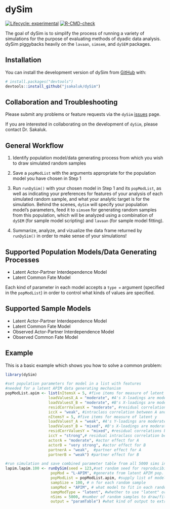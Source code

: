 
<!-- README.md is generated from README.Rmd. Please edit that file -->

# dySim

<!-- badges: start -->

[![Lifecycle:
experimental](https://img.shields.io/badge/lifecycle-experimental-orange.svg)](https://lifecycle.r-lib.org/articles/stages.html#experimental)
[![R-CMD-check](https://github.com/jsakaluk/dySim/actions/workflows/R-CMD-check.yaml/badge.svg)](https://github.com/jsakaluk/dySim/actions/workflows/R-CMD-check.yaml)
<!-- badges: end -->

The goal of dySim is to simplify the process of running a variety of
simulations for the purpose of evaluating methods of dyadic data
analysis. dySim piggybacks heavily on the `lavaan`, `simsem`, and
`dySEM` packages.

## Installation

You can install the development version of dySim from
[GitHub](https://github.com/) with:

``` r
# install.packages("devtools")
devtools::install_github("jsakaluk/dySim")
```

## Collaboration and Troubleshooting

Please submit any problems or feature requests via the `dySim`
[issues](https://github.com/jsakaluk/dySim/issues) page.

If you are interested in collaborating on the development of `dySim`,
please contact Dr. Sakaluk.

## General Workflow

1.  Identify population model/data generating process from which you
    wish to draw simulated random samples

2.  Save a `popModList` with the arguments appropriate for the
    population model you have chosen in Step 1

3.  Run `runDySim()` with your chosen model in Step 1 and its
    `popModList`, as well as indicating your preferences for features of
    your analysis of each simulated random sample, and what your
    analytic target is for the simulation. Behind the scenes, `dySim`
    will specify your population model’s parameters, feed it to `simsem`
    for generating random samples from this population, which will be
    analyzed using a combination of `dySEM` (for sample model scripting)
    and `lavaan` (for sample model fitting).

4.  Summarize, analyze, and vizualize the data frame returned by
    `runDySim()` in order to make sense of your simulations!

## Supported Population Models/Data Generating Processes

- Latent Actor-Partner Interdependence Model
- Latent Common Fate Model

Each kind of parameter in each model accepts a `type =` argument
(specified in the `popModList`) in order to control what kinds of values
are specified.

## Supported Sample Models

- Latent Actor-Partner Interdependence Model
- Latent Common Fate Model
- Observed Actor-Partner Interdependence Model
- Observed Common Fate Model

## Example

This is a basic example which shows you how to solve a common problem:

``` r
library(dySim)

#set population parameters for model in a list with features
#needed for a latent APIM data generating mechanism
popModList.apim <- list(nItemsX = 5, #five items for measure of latent x 
                   loadValuesX_A = "moderate", #A's X-loadings are moderate
                   loadValuesX_B = "moderate", #B's X-loadings are moderate
                   residCorrValuesX = "moderate", #residual correlations between A's and B'x X-indicators
                   iccX = "weak", #intraclass correlation between A and B's latent-Xs
                   nItemsY = 5, #five items for measure of latent y 
                   loadValuesY_A = "weak", #A's Y-loadings are moderate
                   loadValuesY_B = "mixed", #B's X-loadings are moderate
                   residCorrValuesY = "mixed", #residual correlations between A's and B'x X-indicators
                   iccY = "strong",# residual intraclass correlation between A and B's latent-Xs
                   actorA = "moderate", #actor effect for A 
                   actorB = "very strong", #actor effect for B
                   partnerA = "weak",  #partner effect for A
                   partnerB = "weak") #partner effect for B

#run simulation and save combined parameter table from all 5000 sims in a df
lapim.lapim.100 <- runDySim(seed = 123,#set random seed for reproducibility
                    popMod = "L-APIM", #generate from latent APIM pop. mod
                    popModList = popModList.apim, #supply list of model parameters
                    sampSize = 100, # n for each random sample
                    sampMod = "APIM", # what model to fit in each random sample
                    sampModType = "latent", #whether to use "latent" or "observed" version of model to fit in each random sample
                    nSims = 5000, #number of random samples to draw/fit model in
                    output = "paramTable") #what kind of output to extract from each sample's analysis
```
